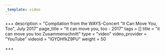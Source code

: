 ```yaml
---
_template: video
---
```



+++
description = "Compilation from the WAYS-Concert \"It Can Move You, Too\", July 2017"
page_title = "It can move you, too - 2017"
tags = []
title = "it can move you too Zusammenschnitt"
type = "video"
video_provider = "YouTube"
videoid = "lGYDHfkZ9PU"
weight = 50

+++
